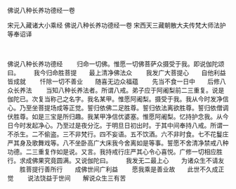 佛说八种长养功德经一卷


宋元入藏诸大小乘经
佛说八种长养功德经一卷
宋西天三藏朝散大夫传梵大师法护等奉诏译


　　

佛说八种长养功德经
　　归命一切佛。惟愿一切佛菩萨众摄受于我。即说伽陀颂曰。
　　我今归命胜菩提　　最上清净佛法众
　　我发广大菩提心　　自他利益皆成就
　　忏除一切不善业　　随喜无边众福蕴
　　先当不食一日中　　后修八众长养法
　　当知八种长养法者。所谓八戒。弟子应于阿阇梨前二三重复。说是伽陀已。次复当称己之名字。我名某甲。惟愿阿阇梨。摄受于我。我从今时发净信心。乃至坐菩提场成等正觉。誓归依佛二足胜尊。誓归依法离欲胜尊。誓归依僧调伏胜尊。如是三宝是所归趣。我某甲净信优婆塞。惟愿阿阇梨。忆持护念我。从今日今时发起净心。乃至过是夜分汔。于明旦日初出时。于其中间奉持八戒。所谓一不杀生。二不偷盗。三不非梵行。四不妄语。五不饮酒。六不非时食。七不花鬘庄严其身及歌舞戏等。八不坐卧高广大床我今舍离如是等事。誓愿不舍清净禁戒八种功德。二三重复作如是说。又言。我持戒行庄严其心令心喜悦。广修一切相应胜行。求成佛果究竟圆满。又说伽陀曰。
　　我发无二最上心　　为诸众生不请友
　　胜菩提行善所行　　成佛世间广利益
　　愿我乘是善业故　　此世不久成正觉
　　说法饶益于世间　　解说众生三有苦
　　

